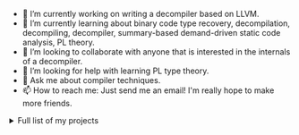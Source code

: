 - 🔭 I’m currently working on writing a decompiler based on LLVM.
- 🌱 I’m currently learning about binary code type recovery, decompilation, decompiling, decompiler, summary-based demand-driven static code analysis, PL theory.
- 👯 I’m looking to collaborate with anyone that is interested in the internals of a decompiler.
- 🤔 I’m looking for help with learning PL type theory.
- 💬 Ask me about compiler techniques.
- 📫 How to reach me: Just send me an email! I'm really hope to make more friends.

<details>

  <summary>Full list of my projects</summary>

  | Last update | Name | Description |
  | -------- | -------- | ------ |
  | Jun 12, 2024   | [whitelist-tproxy](https://github.com/am009/whitelist-tproxy)    | 完全基于域名列表的非侵入式白名单透明代理方案，掉线也不影响原生正常访问的网站 |
  | May 16, 2024   | [ML-type-inference](https://github.com/am009/ML-type-inference)    | 《The essence of ML type inference》的中文翻译和（第一章的）阅读笔记 |
  
</details>
